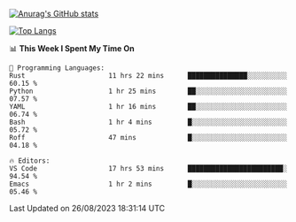 [![Anurag's GitHub stats](https://github-readme-stats.vercel.app/api?username=wugouzi&count_private=true)](https://github.com/anuraghazra/github-readme-stats)

[![Top Langs](https://github-readme-stats.vercel.app/api/top-langs/?username=wugouzi&layout=compact&count_private=true&hide=html)](https://github.com/anuraghazra/github-readme-stats)

<!--START_SECTION:waka-->
📊 **This Week I Spent My Time On** 

```text
💬 Programming Languages: 
Rust                     11 hrs 22 mins      ███████████████░░░░░░░░░░   60.15 % 
Python                   1 hr 25 mins        ██░░░░░░░░░░░░░░░░░░░░░░░   07.57 % 
YAML                     1 hr 16 mins        ██░░░░░░░░░░░░░░░░░░░░░░░   06.74 % 
Bash                     1 hr 4 mins         █░░░░░░░░░░░░░░░░░░░░░░░░   05.72 % 
Roff                     47 mins             █░░░░░░░░░░░░░░░░░░░░░░░░   04.18 % 

🔥 Editors: 
VS Code                  17 hrs 53 mins      ████████████████████████░   94.54 % 
Emacs                    1 hr 2 mins         █░░░░░░░░░░░░░░░░░░░░░░░░   05.46 % 
```


 Last Updated on 26/08/2023 18:31:14 UTC
<!--END_SECTION:waka-->

<!--
**wugouzi/wugouzi** is a ✨ _special_ ✨ repository because its `README.md` (this file) appears on your GitHub profile.

Here are some ideas to get you started:

- 🔭 I’m currently working on ...
- 🌱 I’m currently learning ...
- 👯 I’m looking to collaborate on ...
- 🤔 I’m looking for help with ...
- 💬 Ask me about ...
- 📫 How to reach me: ...
- 😄 Pronouns: ...
- ⚡ Fun fact: ...
-->
